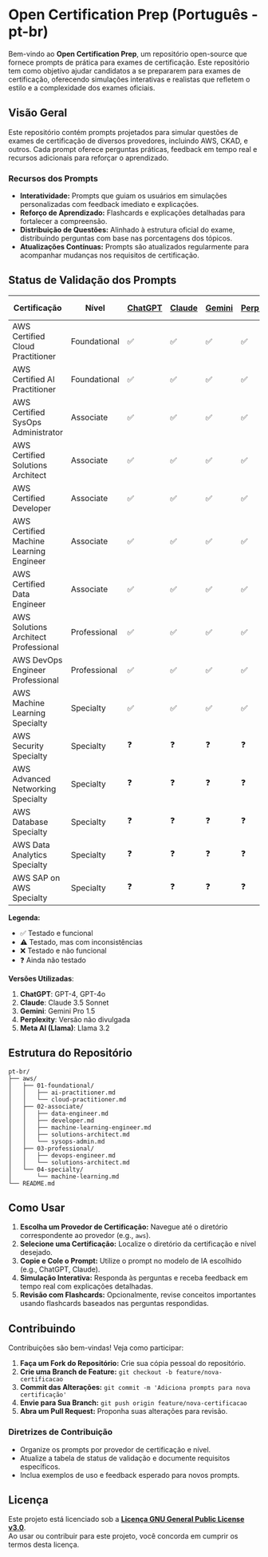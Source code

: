 # Open Certification Prep (Português - pt-br)

Bem-vindo ao **Open Certification Prep**, um repositório open-source que fornece prompts de prática para exames de certificação. Este repositório tem como objetivo ajudar candidatos a se prepararem para exames de certificação, oferecendo simulações interativas e realistas que refletem o estilo e a complexidade dos exames oficiais.

## Visão Geral

Este repositório contém prompts projetados para simular questões de exames de certificação de diversos provedores, incluindo AWS, CKAD, e outros. Cada prompt oferece perguntas práticas, feedback em tempo real e recursos adicionais para reforçar o aprendizado.

### Recursos dos Prompts

- **Interatividade:** Prompts que guiam os usuários em simulações personalizadas com feedback imediato e explicações.
- **Reforço de Aprendizado:** Flashcards e explicações detalhadas para fortalecer a compreensão.
- **Distribuição de Questões:** Alinhado à estrutura oficial do exame, distribuindo perguntas com base nas porcentagens dos tópicos.
- **Atualizações Contínuas:** Prompts são atualizados regularmente para acompanhar mudanças nos requisitos de certificação.

## Status de Validação dos Prompts

| Certificação                          | Nível        | [ChatGPT](https://chatgpt.com) | [Claude](https://claude.ai) | [Gemini](https://gemini.google.com) | [Perplexity](https://www.perplexity.ai) | [Meta AI](https://www.meta.ai) | Status                |
|---------------------------------------|--------------|---------------------------------------|-----------------------------------------|---------------------------------------------|-------------------------------------------|--------------------------------|-----------------------|
| AWS Certified Cloud Practitioner       | Foundational | ✅                                     | ✅                                     | ✅                                         | ✅                                        | ✅                             | Ativo                 |
| AWS Certified AI Practitioner          | Foundational | ✅                                     | ✅                                     | ✅                                         | ✅                                        | ✅                             | Ativo                 |
| AWS Certified SysOps Administrator     | Associate    | ✅                                     | ✅                                     | ✅                                         | ✅                                        | ✅                             | Ativo                 |
| AWS Certified Solutions Architect      | Associate    | ✅                                     | ✅                                     | ✅                                         | ✅                                        | ✅                             | Ativo                 |
| AWS Certified Developer                | Associate    | ✅                                     | ✅                                     | ✅                                         | ✅                                        | ✅                             | Ativo                 |
| AWS Certified Machine Learning Engineer| Associate    | ✅                                     | ✅                                     | ✅                                         | ✅                                        | ✅                             | Ativo                 |
| AWS Certified Data Engineer            | Associate    | ✅                                     | ✅                                     | ✅                                         | ✅                                        | ✅                             | Ativo                 |
| AWS Solutions Architect Professional   | Professional | ✅                                     | ✅                                     | ✅                                         | ✅                                        | ✅                             | Ativo                 |
| AWS DevOps Engineer Professional       | Professional | ✅                                     | ✅                                     | ✅                                         | ✅                                        | ✅                             | Ativo                 |
| AWS Machine Learning Specialty         | Specialty    | ✅                                     | ✅                                     | ✅                                         | ✅                                        | ✅                             | Ativo                 |
| AWS Security Specialty                 | Specialty    | ❓                                     | ❓                                     | ❓                                         | ❓                                        | ❓                             | Em Desenvolvimento    |
| AWS Advanced Networking Specialty      | Specialty    | ❓                                     | ❓                                     | ❓                                         | ❓                                        | ❓                             | Em Desenvolvimento    |
| AWS Database Specialty                 | Specialty    | ❓                                     | ❓                                     | ❓                                         | ❓                                        | ❓                             | Em Desenvolvimento    |
| AWS Data Analytics Specialty           | Specialty    | ❓                                     | ❓                                     | ❓                                         | ❓                                        | ❓                             | Em Desenvolvimento    |
| AWS SAP on AWS Specialty               | Specialty    | ❓                                     | ❓                                     | ❓                                         | ❓                                        | ❓                             | Em Desenvolvimento    |

**Legenda:**
- ✅ Testado e funcional
- ⚠️ Testado, mas com inconsistências
- ❌ Testado e não funcional
- ❓ Ainda não testado

**Versões Utilizadas**:
1. **ChatGPT**: GPT-4, GPT-4o
2. **Claude**: Claude 3.5 Sonnet
3. **Gemini**: Gemini Pro 1.5
4. **Perplexity**: Versão não divulgada
5. **Meta AI (Llama)**: Llama 3.2

## Estrutura do Repositório

```
pt-br/
├── aws/
│   ├── 01-foundational/
│   │   ├── ai-practitioner.md
│   │   └── cloud-practitioner.md
│   ├── 02-associate/
│   │   ├── data-engineer.md
│   │   ├── developer.md
│   │   ├── machine-learning-engineer.md
│   │   ├── solutions-architect.md
│   │   └── sysops-admin.md
│   ├── 03-professional/
│   │   ├── devops-engineer.md
│   │   └── solutions-architect.md
│   └── 04-specialty/
│       └── machine-learning.md
└── README.md
```

## Como Usar

1. **Escolha um Provedor de Certificação:** Navegue até o diretório correspondente ao provedor (e.g., `aws`).
2. **Selecione uma Certificação:** Localize o diretório da certificação e nível desejado.
3. **Copie e Cole o Prompt:** Utilize o prompt no modelo de IA escolhido (e.g., ChatGPT, Claude).
4. **Simulação Interativa:** Responda às perguntas e receba feedback em tempo real com explicações detalhadas.
5. **Revisão com Flashcards:** Opcionalmente, revise conceitos importantes usando flashcards baseados nas perguntas respondidas.

## Contribuindo

Contribuições são bem-vindas! Veja como participar:

1. **Faça um Fork do Repositório:** Crie sua cópia pessoal do repositório.
2. **Crie uma Branch de Feature:** `git checkout -b feature/nova-certificacao`
3. **Commit das Alterações:** `git commit -m 'Adiciona prompts para nova certificação'`
4. **Envie para Sua Branch:** `git push origin feature/nova-certificacao`
5. **Abra um Pull Request:** Proponha suas alterações para revisão.

### Diretrizes de Contribuição

- Organize os prompts por provedor de certificação e nível.
- Atualize a tabela de status de validação e documente requisitos específicos.
- Inclua exemplos de uso e feedback esperado para novos prompts.

## Licença

Este projeto está licenciado sob a **[Licença GNU General Public License v3.0](LICENSE)**.  
Ao usar ou contribuir para este projeto, você concorda em cumprir os termos desta licença.